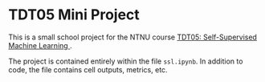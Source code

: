 # TDT05 Mini Project

This is a small school project for the NTNU course 
[TDT05: Self-Supervised Machine Learning ](https://i.ntnu.no/wiki/-/wiki/Norsk/TDT05+-+Self-Supervised+Machine+Learning).

The project is contained entirely within the file ``ssl.ipynb``.
In addition to code, the file contains cell outputs, metrics, etc.

